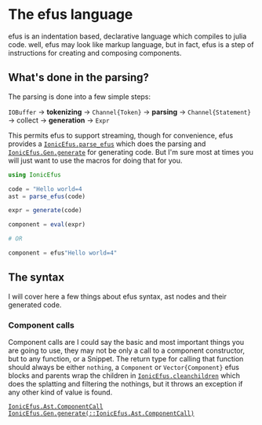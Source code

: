 # The efus language

efus is an indentation based, declarative language
which compiles to julia code.
well, efus may look like markup language, but in
fact, efus is a step of instructions for creating
and composing components.

## What's done in the parsing?

The parsing is done into a few simple steps:

`IOBuffer` -> **tokenizing** -> `Channel{Token}` ->
**parsing** -> `Channel{Statement}` -> collect
-> **generation** -> `Expr`

This permits efus to support streaming, though for convenience,
efus provides a [`IonicEfus.parse_efus`](@ref) which does the parsing
and [`IonicEfus.Gen.generate`](@ref) for generating code. But
I'm sure most at times you will just want to use the macros
for doing that for you.

```julia
using IonicEfus

code = "Hello world=4
ast = parse_efus(code)

expr = generate(code)

component = eval(expr)

# OR

component = efus"Hello world=4"

```

## The syntax

I will cover here a few things about efus syntax, ast nodes and
their generated code.

### Component calls

Component calls are I could say the basic and most important
things you are going to use, they may not be only a
call to a component constructor, but to any function, or
a Snippet.
The return type for calling that function should always
be either `nothing`, a `Component` or `Vector{Component}`
efus blocks and parents wrap the children in
[`IonicEfus.cleanchildren`](@ref) which does the splatting
and filtering the nothings, but it throws an exception
if any other kind of value is found.

[`IonicEfus.Ast.ComponentCall`](@ref)
[`IonicEfus.Gen.generate(::IonicEfus.Ast.ComponentCall)`](@ref)
